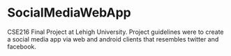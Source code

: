 # SocialMediaWebApp
CSE216 Final Project at Lehigh University. Project guidelines were to create a social media app via web and android clients that resembles twitter and facebook. 
